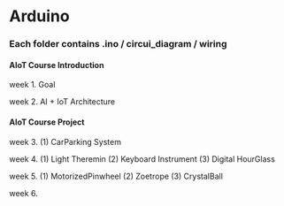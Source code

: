# Arduino

### Each folder contains .ino / circui_diagram / wiring

#### AIoT Course Introduction
<p> week 1. Goal
<p> week 2. AI + IoT Architecture

#### AIoT Course Project
<p> week 3. (1) CarParking System
<p> week 4. (1) Light Theremin (2) Keyboard Instrument (3) Digital HourGlass
<p> week 5. (1) MotorizedPinwheel (2) Zoetrope (3) CrystalBall
<p> week 6. 
